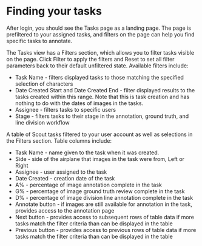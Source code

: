 # Finding your tasks

After login, you should see the Tasks page as a landing page. The page is prefiltered to your assigned tasks, and filters on the page can help you find specific tasks to annotate.


The Tasks view has a Filters section, which allows you to filter tasks visible on the page. Click Filter to apply the filters and Reset to set all filter parameters back to their default unfiltered state. Available filters include:
* Task Name - filters displayed tasks to those matching the specified selection of characters
* Date Created Start and Date Created End - filter displayed results to the tasks created within this range. Note that this is task creation and has nothing to do with the dates of images in the tasks.
* Assignee - filters tasks to specific users 
* Stage - filters tasks to their stage in the annotation, ground truth, and line division workflow

A table of Scout tasks filtered to your user account as well as selections in the Filters section. Table columns include:
* Task Name - name given to the task when it was created.
* Side - side of the airplane that images in the task were from, Left or Right 
* Assignee - user assigned to the task
* Date Created - creation date of the task
* A% - percentage of image annotation complete in the task
* G% - percentage of image ground truth review complete in the task
* D% - percentage of image division line annotation complete in the task
* Annotate button - if images are still available for annotation in the task, provides access to the annotation page
* Next button - provides access to subsequent rows of table data if more tasks match the filter criteria than can be displayed in the table
* Previous button - provides access to previous rows of table data if more tasks match the filter criteria than can be displayed in the table 

